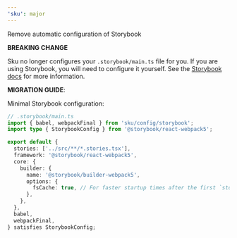 ```yaml
---
'sku': major
---
```


Remove automatic configuration of Storybook

**BREAKING CHANGE**

Sku no longer configures your `.storybook/main.ts` file for you. If you are using Storybook, you will need to configure it yourself. See the [Storybook docs] for more information.

**MIGRATION GUIDE**:

Minimal Storybook configuration:

```ts
// .storybook/main.ts
import { babel, webpackFinal } from 'sku/config/storybook';
import type { StorybookConfig } from '@storybook/react-webpack5';

export default {
  stories: ['../src/**/*.stories.tsx'],
  framework: '@storybook/react-webpack5',
  core: {
    builder: {
      name: '@storybook/builder-webpack5',
      options: {
        fsCache: true, // For faster startup times after the first `storybook dev`
      },
    },
  },
  babel,
  webpackFinal,
} satisfies StorybookConfig;
```

[storybook docs]: https://seek-oss.github.io/sku/#/./docs/storybook
